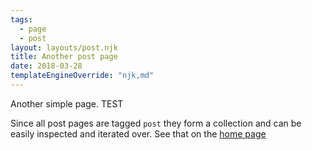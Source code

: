 ```yaml
---
tags:
  - page
  - post
layout: layouts/post.njk
title: Another post page
date: 2018-03-28
templateEngineOverride: "njk,md"
---
```


Another simple page. TEST

Since all post pages are tagged `post` they form a collection and can be easily inspected and iterated over. See that on the [home page](/)



